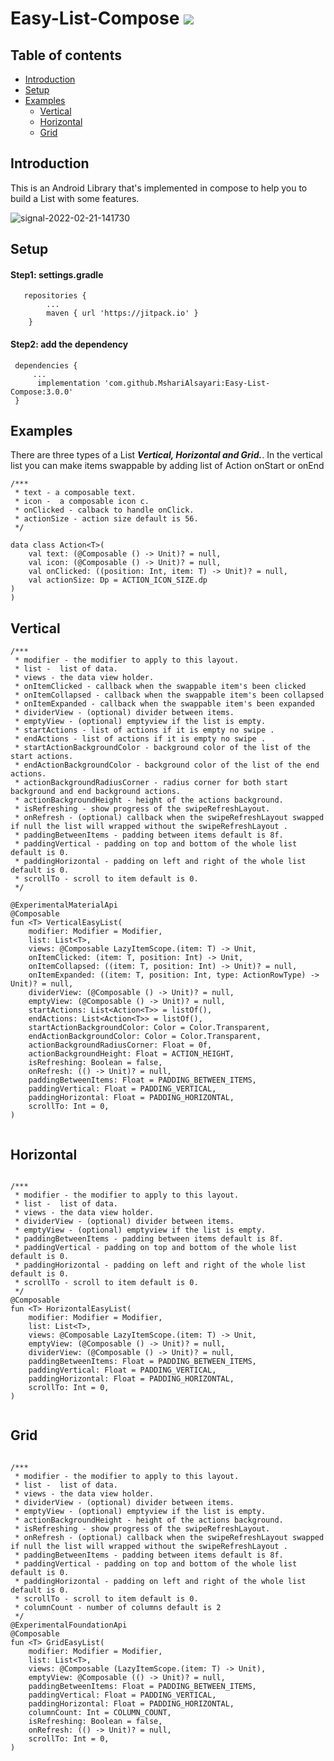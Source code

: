 # Easy-List-Compose [![](https://jitpack.io/v/MshariAlsayari/Easy-List-Compose.svg)](https://jitpack.io/#MshariAlsayari/Easy-List-Compose)




## Table of contents
- [Introduction](#introduction)
- [Setup](#setup)
- [Examples](#examples)
   - [Vertical](#vertical)
   - [Horizontal](#horizontal)
   - [Grid](#grid)


## Introduction
This is an Android Library that's implemented in compose to help you to build a List with some features.


![signal-2022-02-21-141730](https://user-images.githubusercontent.com/32165999/154946820-b11702c4-a144-47fd-9dc1-3736fa269718.gif)




## Setup
#### Step1: settings.gradle

```
   repositories {
        ...
        maven { url 'https://jitpack.io' }
    }
```

#### Step2: add the dependency 

```
 dependencies {
     ...
 	  implementation 'com.github.MshariAlsayari:Easy-List-Compose:3.0.0'
 }
```


## Examples
There are three types of a List ***Vertical, Horizontal and Grid.***.
In the vertical list you can make items swappable by adding list of Action onStart or onEnd


```
/***
 * text - a composable text.
 * icon -  a composable icon c.
 * onClicked - calback to handle onClick.
 * actionSize - action size default is 56.
 */
 
data class Action<T>(
    val text: (@Composable () -> Unit)? = null,
    val icon: (@Composable () -> Unit)? = null,
    val onClicked: ((position: Int, item: T) -> Unit)? = null,
    val actionSize: Dp = ACTION_ICON_SIZE.dp
)
)
```


## Vertical


```
/***
 * modifier - the modifier to apply to this layout.
 * list -  list of data.
 * views - the data view holder.
 * onItemClicked - callback when the swappable item's been clicked
 * onItemCollapsed - callback when the swappable item's been collapsed
 * onItemExpanded - callback when the swappable item's been expanded
 * dividerView - (optional) divider between items.
 * emptyView - (optional) emptyview if the list is empty.
 * startActions - list of actions if it is empty no swipe .
 * endActions - list of actions if it is empty no swipe .
 * startActionBackgroundColor - background color of the list of the start actions.
 * endActionBackgroundColor - background color of the list of the end actions.
 * actionBackgroundRadiusCorner - radius corner for both start background and end background actions.
 * actionBackgroundHeight - height of the actions background.
 * isRefreshing - show progress of the swipeRefreshLayout.
 * onRefresh - (optional) callback when the swipeRefreshLayout swapped if null the list will wrapped without the swipeRefreshLayout .
 * paddingBetweenItems - padding between items default is 8f.
 * paddingVertical - padding on top and bottom of the whole list default is 0.
 * paddingHorizontal - padding on left and right of the whole list default is 0.
 * scrollTo - scroll to item default is 0.
 */

@ExperimentalMaterialApi
@Composable
fun <T> VerticalEasyList(
    modifier: Modifier = Modifier,
    list: List<T>,
    views: @Composable LazyItemScope.(item: T) -> Unit,
    onItemClicked: (item: T, position: Int) -> Unit,
    onItemCollapsed: ((item: T, position: Int) -> Unit)? = null,
    onItemExpanded: ((item: T, position: Int, type: ActionRowType) -> Unit)? = null,
    dividerView: (@Composable () -> Unit)? = null,
    emptyView: (@Composable () -> Unit)? = null,
    startActions: List<Action<T>> = listOf(),
    endActions: List<Action<T>> = listOf(),
    startActionBackgroundColor: Color = Color.Transparent,
    endActionBackgroundColor: Color = Color.Transparent,
    actionBackgroundRadiusCorner: Float = 0f,
    actionBackgroundHeight: Float = ACTION_HEIGHT,
    isRefreshing: Boolean = false,
    onRefresh: (() -> Unit)? = null,
    paddingBetweenItems: Float = PADDING_BETWEEN_ITEMS,
    paddingVertical: Float = PADDING_VERTICAL,
    paddingHorizontal: Float = PADDING_HORIZONTAL,
    scrollTo: Int = 0,
)
 
```

## Horizontal


```

/***
 * modifier - the modifier to apply to this layout.
 * list -  list of data.
 * views - the data view holder.
 * dividerView - (optional) divider between items.
 * emptyView - (optional) emptyview if the list is empty.
 * paddingBetweenItems - padding between items default is 8f.
 * paddingVertical - padding on top and bottom of the whole list default is 0.
 * paddingHorizontal - padding on left and right of the whole list default is 0.
 * scrollTo - scroll to item default is 0.
 */
@Composable
fun <T> HorizontalEasyList(
    modifier: Modifier = Modifier,
    list: List<T>,
    views: @Composable LazyItemScope.(item: T) -> Unit,
    emptyView: (@Composable () -> Unit)? = null,
    dividerView: (@Composable () -> Unit)? = null,
    paddingBetweenItems: Float = PADDING_BETWEEN_ITEMS,
    paddingVertical: Float = PADDING_VERTICAL,
    paddingHorizontal: Float = PADDING_HORIZONTAL,
    scrollTo: Int = 0,
)
 
```


## Grid


```

/***
 * modifier - the modifier to apply to this layout.
 * list -  list of data.
 * views - the data view holder.
 * dividerView - (optional) divider between items.
 * emptyView - (optional) emptyview if the list is empty.
 * actionBackgroundHeight - height of the actions background.
 * isRefreshing - show progress of the swipeRefreshLayout.
 * onRefresh - (optional) callback when the swipeRefreshLayout swapped if null the list will wrapped without the swipeRefreshLayout .
 * paddingBetweenItems - padding between items default is 8f.
 * paddingVertical - padding on top and bottom of the whole list default is 0.
 * paddingHorizontal - padding on left and right of the whole list default is 0.
 * scrollTo - scroll to item default is 0.
 * columnCount - number of columns default is 2
 */
@ExperimentalFoundationApi
@Composable
fun <T> GridEasyList(
    modifier: Modifier = Modifier,
    list: List<T>,
    views: @Composable (LazyItemScope.(item: T) -> Unit),
    emptyView: @Composable (() -> Unit)? = null,
    paddingBetweenItems: Float = PADDING_BETWEEN_ITEMS,
    paddingVertical: Float = PADDING_VERTICAL,
    paddingHorizontal: Float = PADDING_HORIZONTAL,
    columnCount: Int = COLUMN_COUNT,
    isRefreshing: Boolean = false,
    onRefresh: (() -> Unit)? = null,
    scrollTo: Int = 0,
)
 
```



